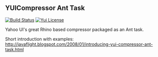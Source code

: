 YUICompressor Ant Task
------------------------

[![Build Status](https://travis-ci.org/hazendaz/yui-compressor-ant-task.svg?branch=master)](https://travis-ci.org/hazendaz/yui-compressor-ant-task)
[![Yui License](http://img.shields.io/badge/license-YUI%202-blue.svg)](https://github.com/yui/yuicompressor/blob/master/LICENSE.TXT)

Yahoo UI's great Rhino based compressor packaged as an Ant task.

Short introduction with examples: http://javaflight.blogspot.com/2008/01/introducing-yui-compressor-ant-task.html
